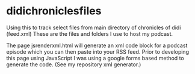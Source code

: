 # didichroniclesfiles
Using this to track select files from main directory of chronicles of didi (feed.xml)
These are the files and folders I use to host my podcast.

The page jsrenderxml.html will generate an xml code block for a podcast episode which you can then paste into your RSS feed.
Prior to developing this page using JavaScript I was using a google forms based method to generate the code.  (See my repository xml generator.)
